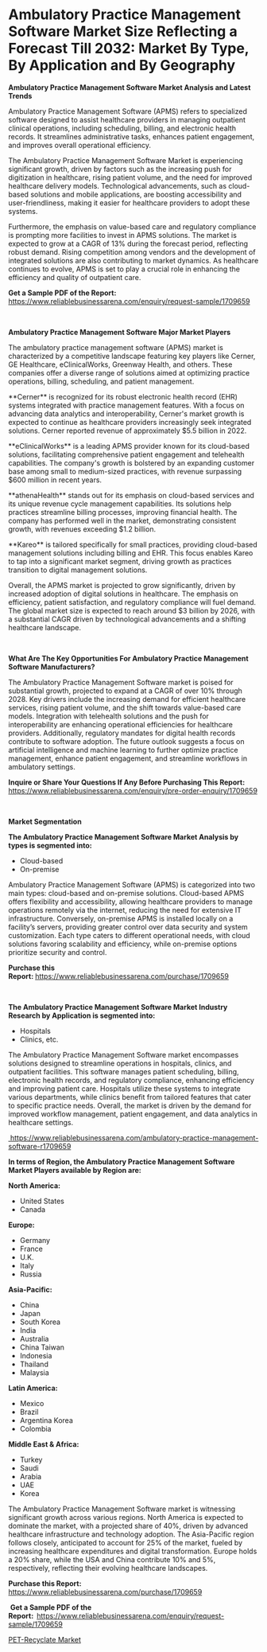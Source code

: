 <p><h1>Ambulatory Practice Management Software Market Size Reflecting a Forecast Till 2032: Market By Type, By Application and By Geography</h1></p><p><strong>Ambulatory Practice Management Software Market Analysis and Latest Trends</strong></p>
<p><p>Ambulatory Practice Management Software (APMS) refers to specialized software designed to assist healthcare providers in managing outpatient clinical operations, including scheduling, billing, and electronic health records. It streamlines administrative tasks, enhances patient engagement, and improves overall operational efficiency.</p><p>The Ambulatory Practice Management Software Market is experiencing significant growth, driven by factors such as the increasing push for digitization in healthcare, rising patient volume, and the need for improved healthcare delivery models. Technological advancements, such as cloud-based solutions and mobile applications, are boosting accessibility and user-friendliness, making it easier for healthcare providers to adopt these systems.</p><p>Furthermore, the emphasis on value-based care and regulatory compliance is prompting more facilities to invest in APMS solutions. The market is expected to grow at a CAGR of 13% during the forecast period, reflecting robust demand. Rising competition among vendors and the development of integrated solutions are also contributing to market dynamics. As healthcare continues to evolve, APMS is set to play a crucial role in enhancing the efficiency and quality of outpatient care.</p></p>
<p><strong>Get a Sample PDF of the Report:&nbsp;</strong> <a href="https://www.reliablebusinessarena.com/enquiry/request-sample/1709659?utm_campaign=2112&utm_medium=2&utm_source=Github&utm_content=ia&utm_term=27032025&utm_id=ambulatory-practice-management-software">https://www.reliablebusinessarena.com/enquiry/request-sample/1709659</a></p>
<p>&nbsp;</p>
<p><strong>Ambulatory Practice Management Software Major Market Players</strong></p>
<p><p>The ambulatory practice management software (APMS) market is characterized by a competitive landscape featuring key players like Cerner, GE Healthcare, eClinicalWorks, Greenway Health, and others. These companies offer a diverse range of solutions aimed at optimizing practice operations, billing, scheduling, and patient management.</p><p>**Cerner** is recognized for its robust electronic health record (EHR) systems integrated with practice management features. With a focus on advancing data analytics and interoperability, Cerner's market growth is expected to continue as healthcare providers increasingly seek integrated solutions. Cerner reported revenue of approximately $5.5 billion in 2022.</p><p>**eClinicalWorks** is a leading APMS provider known for its cloud-based solutions, facilitating comprehensive patient engagement and telehealth capabilities. The company's growth is bolstered by an expanding customer base among small to medium-sized practices, with revenue surpassing $600 million in recent years.</p><p>**athenaHealth** stands out for its emphasis on cloud-based services and its unique revenue cycle management capabilities. Its solutions help practices streamline billing processes, improving financial health. The company has performed well in the market, demonstrating consistent growth, with revenues exceeding $1.2 billion.</p><p>**Kareo** is tailored specifically for small practices, providing cloud-based management solutions including billing and EHR. This focus enables Kareo to tap into a significant market segment, driving growth as practices transition to digital management solutions. </p><p>Overall, the APMS market is projected to grow significantly, driven by increased adoption of digital solutions in healthcare. The emphasis on efficiency, patient satisfaction, and regulatory compliance will fuel demand. The global market size is expected to reach around $3 billion by 2026, with a substantial CAGR driven by technological advancements and a shifting healthcare landscape.</p></p>
<p>&nbsp;</p>
<p><strong>What Are The Key Opportunities For Ambulatory Practice Management Software Manufacturers?</strong></p>
<p><p>The Ambulatory Practice Management Software market is poised for substantial growth, projected to expand at a CAGR of over 10% through 2028. Key drivers include the increasing demand for efficient healthcare services, rising patient volume, and the shift towards value-based care models. Integration with telehealth solutions and the push for interoperability are enhancing operational efficiencies for healthcare providers. Additionally, regulatory mandates for digital health records contribute to software adoption. The future outlook suggests a focus on artificial intelligence and machine learning to further optimize practice management, enhance patient engagement, and streamline workflows in ambulatory settings.</p></p>
<p><strong>Inquire or Share Your Questions If Any Before Purchasing This Report:</strong> <a href="https://www.reliablebusinessarena.com/enquiry/pre-order-enquiry/1709659?utm_campaign=2112&utm_medium=2&utm_source=Github&utm_content=ia&utm_term=27032025&utm_id=ambulatory-practice-management-software">https://www.reliablebusinessarena.com/enquiry/pre-order-enquiry/1709659</a></p>
<p>&nbsp;</p>
<p><strong>Market Segmentation</strong></p>
<p><strong>The Ambulatory Practice Management Software Market Analysis by types is segmented into:</strong></p>
<p><ul><li>Cloud-based</li><li>On-premise</li></ul></p>
<p><p>Ambulatory Practice Management Software (APMS) is categorized into two main types: cloud-based and on-premise solutions. Cloud-based APMS offers flexibility and accessibility, allowing healthcare providers to manage operations remotely via the internet, reducing the need for extensive IT infrastructure. Conversely, on-premise APMS is installed locally on a facility’s servers, providing greater control over data security and system customization. Each type caters to different operational needs, with cloud solutions favoring scalability and efficiency, while on-premise options prioritize security and control.</p></p>
<p><strong>Purchase this Report:&nbsp;</strong><a href="https://www.reliablebusinessarena.com/purchase/1709659?utm_campaign=2112&utm_medium=2&utm_source=Github&utm_content=ia&utm_term=27032025&utm_id=ambulatory-practice-management-software">https://www.reliablebusinessarena.com/purchase/1709659</a></p>
<p>&nbsp;</p>
<p><strong>The Ambulatory Practice Management Software Market Industry Research by Application is segmented into:</strong></p>
<p><ul><li>Hospitals</li><li>Clinics, etc.</li></ul></p>
<p><p>The Ambulatory Practice Management Software market encompasses solutions designed to streamline operations in hospitals, clinics, and outpatient facilities. This software manages patient scheduling, billing, electronic health records, and regulatory compliance, enhancing efficiency and improving patient care. Hospitals utilize these systems to integrate various departments, while clinics benefit from tailored features that cater to specific practice needs. Overall, the market is driven by the demand for improved workflow management, patient engagement, and data analytics in healthcare settings.</p></p>
<p><a href="https://www.reliablebusinessarena.com/ambulatory-practice-management-software-r1709659?utm_campaign=2112&utm_medium=2&utm_source=Github&utm_content=ia&utm_term=27032025&utm_id=ambulatory-practice-management-software">&nbsp;https://www.reliablebusinessarena.com/ambulatory-practice-management-software-r1709659</a></p>
<p><strong>In terms of Region, the Ambulatory Practice Management Software Market Players available by Region are:</strong></p>
<p>
    <p> <strong> North America: </strong>
        <ul>
            <li>United States</li>
            <li>Canada</li>
        </ul>
        </p> 
    <p> <strong> Europe: </strong>
        <ul>
            <li>Germany</li>
            <li>France</li>
            <li>U.K.</li>
            <li>Italy</li>
            <li>Russia</li>
        </ul>
        </p> 
    <p> <strong> Asia-Pacific: </strong>
        <ul>
            <li>China</li>
            <li>Japan</li>
            <li>South Korea</li>
            <li>India</li>
            <li>Australia</li>
            <li>China Taiwan</li>
            <li>Indonesia</li>
            <li>Thailand</li>
            <li>Malaysia</li>
        </ul>
        </p> 
    <p> <strong> Latin America: </strong>
        <ul>
            <li>Mexico</li>
            <li>Brazil</li>
            <li>Argentina Korea</li>
            <li>Colombia</li>
        </ul>
        </p> 
    <p> <strong> Middle East & Africa: </strong>
        <ul>
            <li>Turkey</li>
            <li>Saudi</li>
            <li>Arabia</li>
            <li>UAE</li>
            <li>Korea</li>
        </ul>
    </p>
    </p>
<p><p>The Ambulatory Practice Management Software market is witnessing significant growth across various regions. North America is expected to dominate the market, with a projected share of 40%, driven by advanced healthcare infrastructure and technology adoption. The Asia-Pacific region follows closely, anticipated to account for 25% of the market, fueled by increasing healthcare expenditures and digital transformation. Europe holds a 20% share, while the USA and China contribute 10% and 5%, respectively, reflecting their evolving healthcare landscapes.</p></p>
<p><strong>Purchase this Report: </strong><a href="https://www.reliablebusinessarena.com/purchase/1709659?utm_campaign=2112&utm_medium=2&utm_source=Github&utm_content=ia&utm_term=27032025&utm_id=ambulatory-practice-management-software">https://www.reliablebusinessarena.com/purchase/1709659</a></p>
<p>&nbsp;<strong>Get a Sample PDF of the Report:&nbsp;&nbsp;</strong><a href="https://www.reliablebusinessarena.com/enquiry/request-sample/1709659?utm_campaign=2112&utm_medium=2&utm_source=Github&utm_content=ia&utm_term=27032025&utm_id=ambulatory-practice-management-software">https://www.reliablebusinessarena.com/enquiry/request-sample/1709659</a></p>
<p><strong></strong></p>
<p><p><a href="https://github.com/AlisaRowe24/Market-Research-Report-List-2/blob/main/pet-recyclate-market.md?utm_campaign=2112&utm_medium=2&utm_source=Github&utm_content=ia&utm_term=27032025&utm_id=ambulatory-practice-management-software">PET-Recyclate Market</a></p></p>
